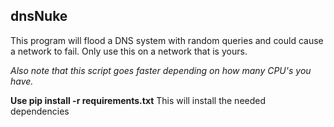 ## dnsNuke
This program will flood a DNS system with random queries and could cause a network to fail. Only use this on a network that is yours. 

_Also note that this script goes faster depending on how many CPU's you have._

**Use pip install -r requirements.txt**
This will install the needed dependencies
